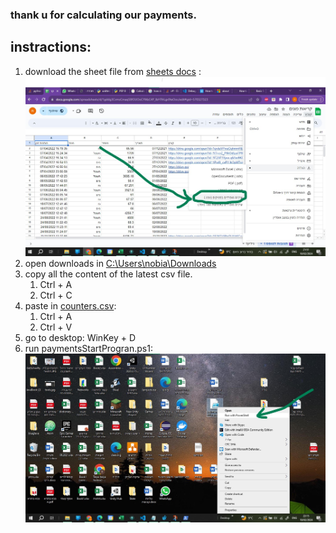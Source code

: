 ### thank u for calculating our payments. 

## instractions:
1. download the sheet file from [sheets docs](https://docs.google.com/spreadsheets/d/1gddg3CvmsCmaqS8fOUOoCYMzC4P_lbHTfrLgx9teOoc/edit#gid=570327323) : ![](images\downloadCsv.jpg)
1. open downloads in [C:\Users\nobia\Downloads](C:\Users\nobia\Downloads) 
1. copy all the content of the latest csv file.
    1. Ctrl + A
    1. Ctrl + C
1. paste in [counters.csv](counters.csv):
    1. Ctrl + A
    1. Ctrl + V
1. go to desktop: WinKey + D
1. run paymentsStartProgran.ps1: 
![paymentsStartProgran.ps1](images\runPowerShell.jpg)
